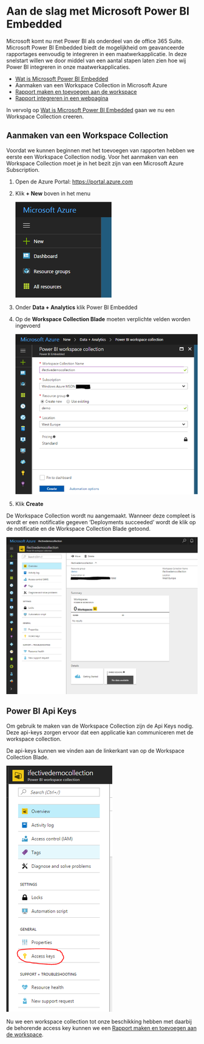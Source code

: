 [Aanmaken van een Workspace Collection in Microsoft Azure]:/create-workspace-collection.md
[Rapport maken en toevoegen aan de workspace]:/create-add-report.md
[Rapport integreren in een webpagina]: /integrate-report.md
[Wat is Microsoft Power BI Embedded]: /readme.md

# Aan de slag met Microsoft Power BI Embedded

Microsoft komt nu met Power BI als onderdeel van de office 365 Suite. Microsoft Power BI Embedded biedt de mogelijkheid om geavanceerde rapportages eenvoudig te integreren in een maatwerkapplicatie. In deze snelstart willen we door middel van een aantal stapen laten zien hoe wij Power BI integreren in onze maatwerkapplicaties.

* [Wat is Microsoft Power BI Embedded]
* Aanmaken van een Workspace Collection in Microsoft Azure
* [Rapport maken en toevoegen aan de workspace]
* [Rapport integreren in een webpagina]

In vervolg op [Wat is Microsoft Power BI Embedded] gaan we nu een Workspace Collection creeren.

## Aanmaken van een Workspace Collection
Voordat we kunnen beginnen met het toevoegen van rapporten hebben we eerste een Workspace Collection nodig. Voor het aanmaken van een Workspace Collection moet je in het bezit zijn van een Microsoft Azure Subscription. 

1. Open de Azure Portal: https://portal.azure.com 

2. Klik **+ New** boven in het menu

    ![Stap2](/content/ife-create-workspace-collection-step-2.png "Stap2")

3. Onder **Data + Analytics** klik Power BI Embedded
4. Op de **Workspace Collection Blade** moeten verplichte velden worden ingevoerd

    ![Stap 4](/content/ife-create-workspace-collection-step-4.png "Stap 4")

5. Klik **Create**

De Workspace Collection wordt nu aangemaakt. Wanneer deze compleet is wordt er een notificatie gegeven ‘Deployments succeeded’ wordt de klik op de notificatie en de Workspace Collection Blade getoond.

![Blade](/content/ife-create-workspace-collection-blade.png "Blade")

## Power BI Api Keys
Om gebruik te maken van de Workspace Collection zijn de Api Keys nodig. Deze api-keys zorgen ervoor dat een applicatie kan communiceren met de workspace collection.

De api-keys kunnen we vinden aan de linkerkant van op de Workspace Collection Blade.

![Blade](/content/ife-create-workspace-collection-accesskeys.png "Blade")

Nu we een workspace collection tot onze beschikking hebben met daarbij de behorende access key kunnen we een [Rapport maken en toevoegen aan de workspace].